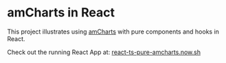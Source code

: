 # amCharts in React

This project illustrates using [amCharts](https://www.amcharts.com/) with pure components and hooks in React.

Check out the running React App at: [react-ts-pure-amcharts.now.sh](https://react-ts-pure-amcharts.now.sh/)
